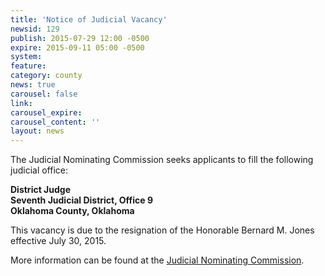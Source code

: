 ```yaml
---
title: 'Notice of Judicial Vacancy'
newsid: 129
publish: 2015-07-29 12:00 -0500
expire: 2015-09-11 05:00 -0500
system: 
feature: 
category: county
news: true
carousel: false
link: 
carousel_expire: 
carousel_content: ''
layout: news
---
```

<p>The Judicial Nominating Commission seeks applicants to fill the following judicial office:</p>
<p><strong>District Judge</strong><br>
<strong>Seventh Judicial District, Office 9</strong><br>
<strong>Oklahoma County, Oklahoma</strong></p>
<p>This vacancy is due to the resignation of the Honorable Bernard M. Jones effective July 30, 2015.</p>
<p>More information can be found at the <a href="http://www.oscn.net/jnc/">Judicial Nominating Commission</a>.</p>